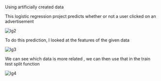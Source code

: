 Using artificially created data

This logistic regression project predicts whether or not a user clicked on an advertisement

![lg2](https://user-images.githubusercontent.com/60201899/88074575-96b75280-cb45-11ea-8212-a963db29a7fd.PNG)

To do this prediction, I looked at the features of the given data

![lg3](https://user-images.githubusercontent.com/60201899/88074314-3d4f2380-cb45-11ea-8c5e-d7f0b8646e89.PNG)

We can see which data is more related , we can then use that in the train test split function

![lg4](https://user-images.githubusercontent.com/60201899/88074452-6c659500-cb45-11ea-9c91-73f6d2e3e678.PNG)




